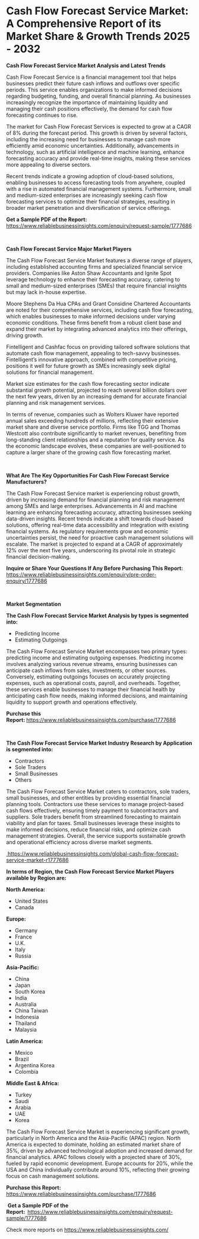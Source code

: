 <p><h1>Cash Flow Forecast Service Market: A Comprehensive Report of its Market Share & Growth Trends 2025 - 2032</h1></p><p><strong>Cash Flow Forecast Service Market Analysis and Latest Trends</strong></p>
<p><p>Cash Flow Forecast Service is a financial management tool that helps businesses predict their future cash inflows and outflows over specific periods. This service enables organizations to make informed decisions regarding budgeting, funding, and overall financial planning. As businesses increasingly recognize the importance of maintaining liquidity and managing their cash positions effectively, the demand for cash flow forecasting continues to rise.</p><p>The market for Cash Flow Forecast Services is expected to grow at a CAGR of 8% during the forecast period. This growth is driven by several factors, including the increasing need for businesses to manage cash more efficiently amid economic uncertainties. Additionally, advancements in technology, such as artificial intelligence and machine learning, enhance forecasting accuracy and provide real-time insights, making these services more appealing to diverse sectors.</p><p>Recent trends indicate a growing adoption of cloud-based solutions, enabling businesses to access forecasting tools from anywhere, coupled with a rise in automated financial management systems. Furthermore, small and medium-sized enterprises are increasingly seeking cash flow forecasting services to optimize their financial strategies, resulting in broader market penetration and diversification of service offerings.</p></p>
<p><strong>Get a Sample PDF of the Report:&nbsp;</strong> <a href="https://www.reliablebusinessinsights.com/enquiry/request-sample/1777686?utm_campaign=1106&utm_medium=2&utm_source=Github&utm_content=ia&utm_term=11032025&utm_id=cash-flow-forecast-service">https://www.reliablebusinessinsights.com/enquiry/request-sample/1777686</a></p>
<p>&nbsp;</p>
<p><strong>Cash Flow Forecast Service Major Market Players</strong></p>
<p><p>The Cash Flow Forecast Service Market features a diverse range of players, including established accounting firms and specialized financial service providers. Companies like Aston Shaw Accountants and Ignite Spot leverage technology to enhance their forecasting accuracy, catering to small and medium-sized enterprises (SMEs) that require financial insights but may lack in-house expertise.</p><p>Moore Stephens Da Hua CPAs and Grant Considine Chartered Accountants are noted for their comprehensive services, including cash flow forecasting, which enables businesses to make informed decisions under varying economic conditions. These firms benefit from a robust client base and expand their market by integrating advanced analytics into their offerings, driving growth.</p><p>Fintelligent and Cashfac focus on providing tailored software solutions that automate cash flow management, appealing to tech-savvy businesses. Fintelligent’s innovative approach, combined with competitive pricing, positions it well for future growth as SMEs increasingly seek digital solutions for financial management.</p><p>Market size estimates for the cash flow forecasting sector indicate substantial growth potential, projected to reach several billion dollars over the next few years, driven by an increasing demand for accurate financial planning and risk management services.</p><p>In terms of revenue, companies such as Wolters Kluwer have reported annual sales exceeding hundreds of millions, reflecting their extensive market share and diverse service portfolio. Firms like TGG and Thomas Westcott also contribute significantly to market revenues, benefiting from long-standing client relationships and a reputation for quality service. As the economic landscape evolves, these companies are well-positioned to capture a larger share of the growing cash flow forecasting market.</p></p>
<p>&nbsp;</p>
<p><strong>What Are The Key Opportunities For Cash Flow Forecast Service Manufacturers?</strong></p>
<p><p>The Cash Flow Forecast Service market is experiencing robust growth, driven by increasing demand for financial planning and risk management among SMEs and large enterprises. Advancements in AI and machine learning are enhancing forecasting accuracy, attracting businesses seeking data-driven insights. Recent trends indicate a shift towards cloud-based solutions, offering real-time data accessibility and integration with existing financial systems. As regulatory requirements grow and economic uncertainties persist, the need for proactive cash management solutions will escalate. The market is projected to expand at a CAGR of approximately 12% over the next five years, underscoring its pivotal role in strategic financial decision-making.</p></p>
<p><strong>Inquire or Share Your Questions If Any Before Purchasing This Report:</strong> <a href="https://www.reliablebusinessinsights.com/enquiry/pre-order-enquiry/1777686?utm_campaign=1106&utm_medium=2&utm_source=Github&utm_content=ia&utm_term=11032025&utm_id=cash-flow-forecast-service">https://www.reliablebusinessinsights.com/enquiry/pre-order-enquiry/1777686</a></p>
<p>&nbsp;</p>
<p><strong>Market Segmentation</strong></p>
<p><strong>The Cash Flow Forecast Service Market Analysis by types is segmented into:</strong></p>
<p><ul><li>Predicting Income</li><li>Estimating Outgoings</li></ul></p>
<p><p>The Cash Flow Forecast Service Market encompasses two primary types: predicting income and estimating outgoing expenses. Predicting income involves analyzing various revenue streams, ensuring businesses can anticipate cash inflows from sales, investments, or other sources. Conversely, estimating outgoings focuses on accurately projecting expenses, such as operational costs, payroll, and overheads. Together, these services enable businesses to manage their financial health by anticipating cash flow needs, making informed decisions, and maintaining liquidity to support growth and operations effectively.</p></p>
<p><strong>Purchase this Report:&nbsp;</strong><a href="https://www.reliablebusinessinsights.com/purchase/1777686?utm_campaign=1106&utm_medium=2&utm_source=Github&utm_content=ia&utm_term=11032025&utm_id=cash-flow-forecast-service">https://www.reliablebusinessinsights.com/purchase/1777686</a></p>
<p>&nbsp;</p>
<p><strong>The Cash Flow Forecast Service Market Industry Research by Application is segmented into:</strong></p>
<p><ul><li>Contractors</li><li>Sole Traders</li><li>Small Businesses</li><li>Others</li></ul></p>
<p><p>The Cash Flow Forecast Service Market caters to contractors, sole traders, small businesses, and other entities by providing essential financial planning tools. Contractors use these services to manage project-based cash flows effectively, ensuring timely payment to subcontractors and suppliers. Sole traders benefit from streamlined forecasting to maintain viability and plan for taxes. Small businesses leverage these insights to make informed decisions, reduce financial risks, and optimize cash management strategies. Overall, the service supports sustainable growth and operational efficiency across diverse market segments.</p></p>
<p><a href="https://www.reliablebusinessinsights.com/global-cash-flow-forecast-service-market-r1777686?utm_campaign=1106&utm_medium=2&utm_source=Github&utm_content=ia&utm_term=11032025&utm_id=cash-flow-forecast-service">&nbsp;https://www.reliablebusinessinsights.com/global-cash-flow-forecast-service-market-r1777686</a></p>
<p><strong>In terms of Region, the Cash Flow Forecast Service Market Players available by Region are:</strong></p>
<p>
    <p> <strong> North America: </strong>
        <ul>
            <li>United States</li>
            <li>Canada</li>
        </ul>
        </p> 
    <p> <strong> Europe: </strong>
        <ul>
            <li>Germany</li>
            <li>France</li>
            <li>U.K.</li>
            <li>Italy</li>
            <li>Russia</li>
        </ul>
        </p> 
    <p> <strong> Asia-Pacific: </strong>
        <ul>
            <li>China</li>
            <li>Japan</li>
            <li>South Korea</li>
            <li>India</li>
            <li>Australia</li>
            <li>China Taiwan</li>
            <li>Indonesia</li>
            <li>Thailand</li>
            <li>Malaysia</li>
        </ul>
        </p> 
    <p> <strong> Latin America: </strong>
        <ul>
            <li>Mexico</li>
            <li>Brazil</li>
            <li>Argentina Korea</li>
            <li>Colombia</li>
        </ul>
        </p> 
    <p> <strong> Middle East & Africa: </strong>
        <ul>
            <li>Turkey</li>
            <li>Saudi</li>
            <li>Arabia</li>
            <li>UAE</li>
            <li>Korea</li>
        </ul>
    </p>
    </p>
<p><p>The Cash Flow Forecast Service Market is experiencing significant growth, particularly in North America and the Asia-Pacific (APAC) region. North America is expected to dominate, holding an estimated market share of 35%, driven by advanced technological adoption and increased demand for financial analytics. APAC follows closely with a projected share of 30%, fueled by rapid economic development. Europe accounts for 20%, while the USA and China individually contribute around 10%, reflecting their growing focus on cash management solutions.</p></p>
<p><strong>Purchase this Report: </strong><a href="https://www.reliablebusinessinsights.com/purchase/1777686?utm_campaign=1106&utm_medium=2&utm_source=Github&utm_content=ia&utm_term=11032025&utm_id=cash-flow-forecast-service">https://www.reliablebusinessinsights.com/purchase/1777686</a></p>
<p>&nbsp;<strong>Get a Sample PDF of the Report:&nbsp;&nbsp;</strong><a href="https://www.reliablebusinessinsights.com/enquiry/request-sample/1777686?utm_campaign=1106&utm_medium=2&utm_source=Github&utm_content=ia&utm_term=11032025&utm_id=cash-flow-forecast-service">https://www.reliablebusinessinsights.com/enquiry/request-sample/1777686</a></p>
<p><strong></strong></p>
<p>Check more reports on <a href="https://www.reliablebusinessinsights.com/?utm_campaign=1106&utm_medium=2&utm_source=Github&utm_content=ia&utm_term=11032025&utm_id=cash-flow-forecast-service">https://www.reliablebusinessinsights.com/</a></p>